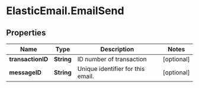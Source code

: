 # ElasticEmail.EmailSend

## Properties

Name | Type | Description | Notes
------------ | ------------- | ------------- | -------------
**transactionID** | **String** | ID number of transaction | [optional] 
**messageID** | **String** | Unique identifier for this email. | [optional] 


